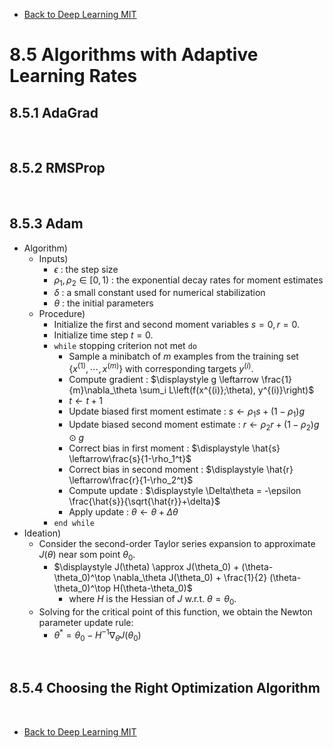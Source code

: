 * [Back to Deep Learning MIT](../../main.md)

# 8.5 Algorithms with Adaptive Learning Rates

## 8.5.1 AdaGrad

<br>

## 8.5.2 RMSProp

<br>

## 8.5.3 Adam
- Algorithm)
  - Inputs)
    - $`\epsilon`$ : the step size
    - $`\rho_1, \rho_2 \in [0,1)`$ : the exponential decay rates for moment estimates
    - $`\delta`$ : a small constant used for numerical stabilization
    - $`\theta`$ : the initial parameters
  - Procedure)
    - Initialize the first and second moment variables $`s=0, r=0`$.
    - Initialize time step $`t=0`$.
    - `while` stopping criterion not met `do`
      - Sample a minibatch of $`m`$ examples from the training set $`\{x^{(1)}, \cdots, x^{(m)}\}`$ with corresponding targets $`y^{(i)}`$.
      - Compute gradient : $`\displaystyle g \leftarrow \frac{1}{m}\nabla_\theta \sum_i L\left(f(x^{(i)};\theta), y^{(i)}\right)`$
      - $`t \leftarrow t+1`$
      - Update biased first moment estimate : $`s \leftarrow \rho_1 s + (1-\rho_1)g`$
      - Update biased second moment estimate : $`r \leftarrow \rho_2 r + (1-\rho_2)g\odot g`$
      - Correct bias in first moment : $`\displaystyle \hat{s} \leftarrow\frac{s}{1-\rho_1^t}`$
      - Correct bias in second moment : $`\displaystyle \hat{r} \leftarrow\frac{r}{1-\rho_2^t}`$
      - Compute update : $`\displaystyle \Delta\theta = -\epsilon \frac{\hat{s}}{\sqrt{\hat{r}}+\delta}`$
      - Apply update : $`\theta \leftarrow \theta + \Delta\theta`$
    - `end while`
- Ideation)
  - Consider the second-order Taylor series expansion to approximate $`J(\theta)`$ near som point $`\theta_0`$.
    - $`\displaystyle J(\theta) \approx J(\theta_0) + (\theta-\theta_0)^\top \nabla_\theta J(\theta_0) + \frac{1}{2} (\theta-\theta_0)^\top H(\theta-\theta_0)`$
      - where $`H`$ is the Hessian of $`J`$ w.r.t. $`\theta = \theta_0`$.
  - Solving for the critical point of this function, we obtain the Newton parameter update rule:
    - $`\theta^\ast = \theta_0 - H^{-1}\nabla_\theta J(\theta_0)`$

<br>

## 8.5.4 Choosing the Right Optimization Algorithm











<br>

* [Back to Deep Learning MIT](../../main.md)